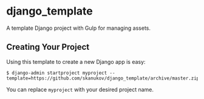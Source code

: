 # django_template
A template Django project with Gulp for managing assets.

## Creating Your Project

Using this template to create a new Django app is easy:

    $ django-admin startproject myproject --template=https://github.com/skanukov/django_template/archive/master.zip

You can replace ``myproject`` with your desired project name.
